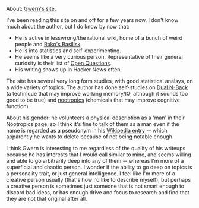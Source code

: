 <!--
.. title: Gwern
.. slug: gwern
.. date: 2019-01-04 15:11:12 UTC+01:00
.. tags: reading
.. category: 
.. link: 
.. description: 
.. type: text
-->

About: [Gwern's site][1].

I've been reading this site on and off for a few years now. I don't know much about the author, but I do know by now that:

 * He is active in lesswrong/the rational wiki, home of a bunch of weird people and [Roko's Basilisk][5].
 * He is into statistics and self-experimenting.
 * He seems like a very curious person. Representative of their general curiosity is their list of [Open Questions][2].
 * His writing shows up in Hacker News often.

The site has several very long form studies, with good statistical analsys, on a wide variety of topics. The author has done self-studies on [Dual N-Back][3] (a technique that may improve working memory/IQ, although it sounds too good to be true) and [nootropics][4] (chemicals that may improve cognitive function).

About his gender: he volunteers a physical description as a 'man' in their Nootropics page, so I think it's fine to talk of them as a man even if the name is regarded as a pseudonym in his [Wikipedia entry][6] -- which apparently he wants to delete because of not being notable enough.

I think Gwern is interesting to me regardless of the quality of his writeups because he has interests that I would call similar to mine, and seems willing and able to go arbitrarily deep into any of them -- whereas I'm more of a superficial and chaotic person. I wonder if the ability to go deep on topics is a personality trait, or just general intelligence. I feel like I'm more of a creative person usually (that's how I'd like to describe myself), but perhaps a creative person is sometimes just someone that is not smart enough to discard bad ideas, or has enough drive and focus to research and find that they are not that original after all.

[1]: https://www.gwern.net/
[2]: https://www.gwern.net/Notes#open-questions
[3]: http://www.gwern.net/DNB-FAQ
[4]: https://www.gwern.net/Nootropics
[5]: https://rationalwiki.org/wiki/Roko's_basilisk
[6]: https://en.wikipedia.org/wiki/Gwern_Branwen
